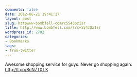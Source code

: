 ```yaml
---
comments: false
date: 2012-06-21 19:41:27
layout: post
slug: httpwww-bombfell-comrc5543ozisr
title: http://www.bombfell.com/?rc=5543OzIsr
wordpress_id: 2702
categories:
- Bookmarks
tags:
- from-twitter
---
```


Awesome shopping service for guys. Never go shopping again. http://t.co/8cN7T0TX

